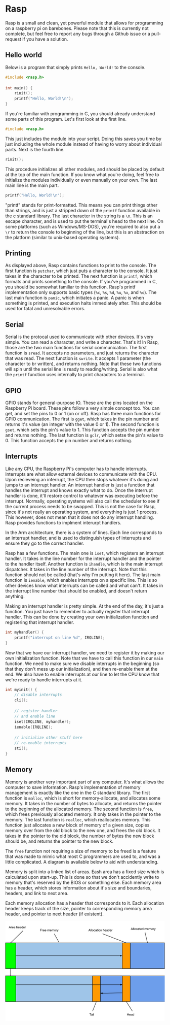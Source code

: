 # Rasp
Rasp is a small and clean, yet powerful module that allows for programming on a raspberry pi on barebones. Please note that this is currently not complete, but feel free to report any bugs through a Github issue or a pull-request if you have a solution.

## Hello world
Below is a program that simply prints `Hello, World!` to the console.
```c
#include <rasp.h>

int main() {
	rinit();
	printf("Hello, World!\n");
}
```
If you're familiar with programming in C, you should already understand some parts of this program. Let's first look at the first line.
```c
#include <rasp.h>
```
This just includes the module into your script. Doing this saves you time by just including the whole module instead of having to worry about individual parts. Next is the fourth line.
```c
rinit();
```
This procedure initializes all other modules, and should be placed by default at the top of the main function. If you know what you're doing, feel free to initialize the modules individually or even manually on your own. The last main line is the main part.
```c
printf("Hello, World!\n");
```
"printf" stands for print-formatted. This means you can print things other than strings, and is just a stripped down of the `printf` function available in the c standard library. The last character in the string is a `\n`. This is an escape character, and is used to put the terminal's head to the next line. On some platforms (such as Windows/MS-DOS), you're required to also put a `\r` to return the console to beginning of the line, but this is an abstraction on the platform (similar to unix-based operating systems).

## Printing
As displayed above, Rasp contains functions to print to the console. The first function is `putchar`, which just puts a character to the console. It just takes in the character to be printed. The next function is `printf`, which formats and prints something to the console. If you've programmed in C, you should be somewhat familiar to this function. Rasp's printf implementation only supports basic types (`%c`, `%s`, `%d`, `%u`, `%x`, and `%o`). The last main function is `panic`, which initiates a panic. A panic is when something is printed, and execution halts immediately after. This should be used for fatal and unresolvable errors.

## Serial
Serial is the protocal used to communicate with other devices. It's very simple. You can read a character, and write a character. That's it! In Rasp, those are the two main functions for serial communication. The first function is `sread`. It accepts no parameters, and just returns the character that was read. The next function is `swrite`. It accepts 1 parameter (the character to br written), and returns nothing. Note that these two functions will spin until the serial line is ready to reading/writing. Serial is also what the `printf` function uses internally to print characters to a terminal.

## GPIO
GPIO stands for general-purpose IO. These are the pins located on the Raspberry Pi board. These pins follow a very simple concept too. You can get, and set the pins to 0 or 1 (on or off). Rasp has three main functions for GPIO communication. The first is `gget`, which takes in the pin number and returns it's value (an integer with the value 0 or 1). The second function is `gset`, which sets the pin's value to 1. This function accepts the pin number and returns nothing. The last function is `gclr`, which setse the pin's value to 0. This function accepts the pin number and returns nothing.

## Interrupts
Like any CPU, the Raspberry Pi's computer has to handle interrupts. Interrupts are what allow external devices to communicate with the CPU. Upon recieveing an interrupt, the CPU then stops whatever it's doing and jumps to an interrupt handler. An interrupt handler is just a function that handles the interrupt and knows exactly what to do. Once the interrupt handler is done, it'll restore control to whatever was executing before the interrupt. Normally, operating systems will also call the scheduler to see if the current process needs to be swapped. This is not the case for Rasp, since it's not really an operating system, and everything is just 1 process. This however, does not mean that it does not do any interrupt handling. Rasp provides functions to implment interurpt handlers.

In the Arm architecture, there is a system of lines. Each line corresponds to an interrupt handler, and is used to distinguish types of interrupts and ensure they go to the correct handler. 

Rasp has a few functions. The main one is `iset`, which registers an interrupt handler. It takes in the line number for the interrupt handler and the pointer to the handler itself. Another function is `ihandle`, which is the main interrupt dispatcher. It takes in the line number of the interrupt. Note that this function should not be called (that's why I'm putting it here). The last main function is `ienable`, which enables interrupts on a specific line. This is so other devices know what interrupts can be called and what can't. It takes in the interrupt line number that should be enabled, and doesn't return anything.

Making an interrupt handler is pretty simple. At the end of the day, it's just a function. You just have to remember to actually register that interrupt handler. This can be done by creating your own initialization function and registering that interrupt handler.
```c
int myhandler() {
	printf("interrupt on line %d", IRQLINE);
}
```
Now that we have our interrupt handler, we need to register it by making our own initialization function. Note that we have to call this function in our `main` function. We need to make sure we disable interrupts in the beginning (so that they don't mess up our initialization), and then re-enable them at the end. We also have to enable interrupts at our line to let the CPU know that we're ready to handle interrupts at it.
```c
int myinit() {
	// disable interrupts
	cli();

	// register handler
	// and enable line
	iset(IRQLINE, myhandler);
	ienable(IRQLINE);

	// initialize other stuff here
	// re-enable interrupts
	sti();
}
```

## Memory
Memory is another very important part of any computer. It's what allows the computer to save information. Rasp's implementation of memory management is exactly like the one in the C standard library. The first function is `malloc`, which is short for memory-allocate, and allocates some memory. It takes in the number of bytes to allocate, and returns the pointer to the beginning of the allocated memory. The second function is `free`, which frees previously allocated memory. It only takes in the pointer to the memory. The last function is `realloc`, which reallocates memory. This function just allocates a new block of memory of a given size, copies memory over from the old block to the new one, and frees the old block. It takes in the pointer to the old block, the number of bytes the new block should be, and returns the pointer to the new block.

The `free` function not requiring a size of memory to be freed is a feature that was made to mimic what most C programmers are used to, and was a little complicated. A diagram is available below to aid with understanding.

Memory is split into a linked list of areas. Eash area has a fixed size which is calculated upon start-up. This is done so that we don't accidently write to memory that's reserved by the BIOS or something else. Each memory area has a header, which stores information about it's size and boundaries, headers, and link to next area.

Each memory allocation has a header that corresponds to it. Each allocation header keeps track of the size, pointer to corresponding memory area header, and pointer to next header (if existent).

![Memory Diagram](https://raw.githubusercontent.com/optimisticside/rasp/master/img/mem.png)